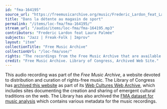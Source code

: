 ```yaml
---
id: "fma-164195"
source_url: "https://freemusicarchive.org/music/Frederic_Lardon_feat_Laura_Palme/Jazz__la_cool_pour_les_vacances__la_messe_comme_si_on_tait__ct_de_toi/Frederic_Lardon_feat_Laura_Palme_-__01_Dans_la_dtente_au_magasin_de_sport"
title: "Dans la détente au magasin de sport"
permalink: "/items/loc-fma/fma-164195/"
stream_url: "/audio/items/loc-fma/fma-164195.mp3"
contributors: "Frederic Lardon feat Laura Palmée"
subjects: "Jazz | Freak-Folk | Improv"
layout: "item"
collectionTitle: "Free Music Archive"
collectionUrl: "/loc-fma/use/"
rights: "The recordings from the Free Music Archive that are available on Citizen DJ have a CC0 1.0 Universal License (Public Domain Dedication) which means you can copy, modify, distribute and perform the work, even for commercial purposes, all without asking permission."
credit: "Free Music Archive. Library of Congress, Archived Web Site."
---
```


This audio recording was part of the _Free Music Archive_, a website devoted to distribution and curation of rights-free music. The Library of Congress has [archived this website](https://www.loc.gov/item/lcwaN0026492/) as part of its [Web Cultures Web Archive](https://www.loc.gov/collections/web-cultures-web-archive/about-this-collection/), which includes sites documenting the creation and sharing of emergent cultural traditions on the web. The Library has also archived the [FMA dataset for music analysis](https://catalog.loc.gov/vwebv/search?searchCode=LCCN&searchArg=2018655052&searchType=1&permalink=y) which contains various metadata for the music recordings.